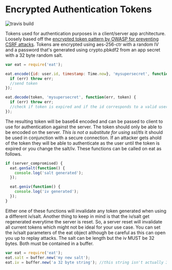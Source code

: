 Encrypted Authentication Tokens
======================
![travis build](https://travis-ci.org/toastynerd/eat.svg?branch=master)

Tokens used for authentication purposes in a client/server app architecture.
Loosely based off the [encrypted token pattern by OWASP for preventing CSRF attacks](https://www.owasp.org/index.php/Cross-Site_Request_Forgery_(CSRF)_Prevention_Cheat_Sheet).
Tokens are encrypted using aes-256-ctr with a random IV and a password that's generated
using crypto.pbkdf2 from an app secret with a 32 byte random salt.

```javascript
var eat = require('eat');

eat.encode({id: user.id, timestamp: Time.now}, 'mysupersecret', function(err, token) {
  if (err) throw err;
  //send token
});

eat.decode(token, 'mysupersecret', function(err, token) {
  if (err) throw err;
  //check if token is expired and if the id corresponds to a valid user
});
```

The resulting token will be base64 encoded and can be passed to client to use for
authentication against the server. The token should only be able to be encoded on the
server. *This is not a substitute for using ssl/tls* it should be used in conjunction
with a secure connection. If an attacker gets ahold of the token they will be able
to authenticate as the user until the token is expired or you change the salt/iv.
These functions can be called on eat as follows.

```javascript
if (server_compromised) {
  eat.genSalt(function() {
    console.log('salt generated');
  });

  eat.geniv(function() {
    console.log('iv generated');
  });
}
```
Either one of these functions will invalidate any token generated when
using a different iv/salt. Another thing to keep in mind is that the
iv/salt get regenerated everytime the server is reset. So, a server
reset will invalidate all current tokens which might not be ideal for
your use case. You can set the iv/salt parameters of the eat object
although be careful as this can open you up to replay attacks. The salt
can be length but the iv MUST be 32 bytes. Both must be contained in a buffer.
```javascript
var eat = require('eat');
eat.salt = buffer.new('my new salt');
eat.iv = buffer.new('a 32 byte string'); //this string isn't actually 32 bytes
```
